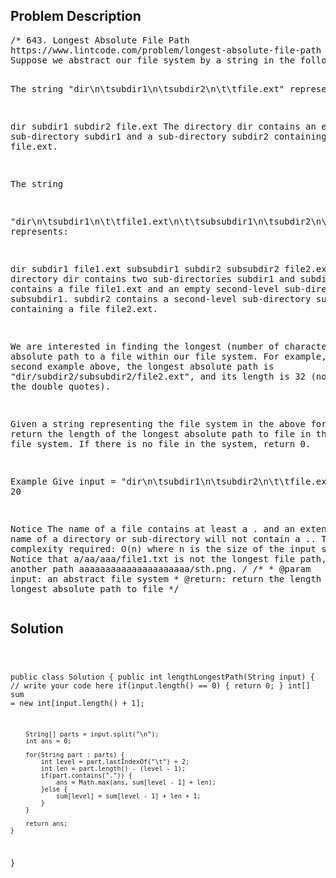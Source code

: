 <!--
<style>
  body { font-family: Arial, sans-serif; }
  .container { max-width: 100%; margin: auto; padding: 10px; }
  .comment-block { background-color: #f9f9f9; padding: 10px; border-left: 5px solid #ccc; max-width: 400px; margin: 20px; word-wrap: break-word; white-space: pre-wrap; }
  .code-block { background-color: #f4f4f4; padding: 10px; border: 1px solid #ddd; }
</style>
-->

<div class='container'>
<h2>Problem Description</h2>
<div class='comment-block'>
<pre>
/* 643. Longest Absolute File Path
https://www.lintcode.com/problem/longest-absolute-file-path
Suppose we abstract our file system by a string in the following manner:

The string "dir\n\tsubdir1\n\tsubdir2\n\t\tfile.ext" represents:

dir
    subdir1
    subdir2
        file.ext
The directory dir contains an empty sub-directory subdir1 and a sub-directory subdir2 containing a file file.ext.

The string

"dir\n\tsubdir1\n\t\tfile1.ext\n\t\tsubsubdir1\n\tsubdir2\n\t\tsubsubdir2\n\t\t\tfile2.ext"
represents:

dir
    subdir1
        file1.ext
        subsubdir1
    subdir2
        subsubdir2
            file2.ext
The directory dir contains two sub-directories subdir1 and subdir2. subdir1 contains a file file1.ext 
and an empty second-level sub-directory subsubdir1. subdir2 contains a second-level sub-directory subsubdir2 
containing a file file2.ext.

We are interested in finding the longest (number of characters) absolute path to a file within our file system. 
For example, in the second example above, the longest absolute path is "dir/subdir2/subsubdir2/file2.ext", 
and its length is 32 (not including the double quotes).

Given a string representing the file system in the above format, return the length of the longest absolute 
path to file in the abstracted file system. If there is no file in the system, return 0.

Example
Give input = "dir\n\tsubdir1\n\tsubdir2\n\t\tfile.ext" return 20

Notice
The name of a file contains at least a . and an extension.
The name of a directory or sub-directory will not contain a ..
Time complexity required: O(n) where n is the size of the input string.
Notice that a/aa/aaa/file1.txt is not the longest file path, if there is another path aaaaaaaaaaaaaaaaaaaaa/sth.png.
*/
    /**
     * @param input: an abstract file system
     * @return: return the length of the longest absolute path to file
     */
</pre>
</div>

<h2>Solution</h2>
<div class='code-block'>
<pre><code class='language-java'>

public class Solution {
    public int lengthLongestPath(String input) {
        // write your code here
        if(input.length() == 0) {
            return 0;
        }
        int[] sum = new int[input.length() + 1];
        
        String[] parts = input.split("\n");
        int ans = 0;
        
        for(String part : parts) {
            int level = part.lastIndexOf("\t") + 2;
            int len = part.length() - (level - 1);
            if(part.contains(".")) {
                ans = Math.max(ans, sum[level - 1] + len);
            }else {
                sum[level] = sum[level - 1] + len + 1;
            }
        }
        
        return ans;
    }
}</code></pre>
</div>
</div>
